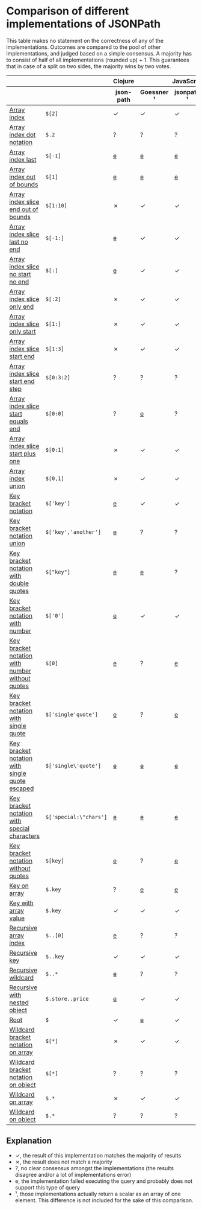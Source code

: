 # Comparison of different implementations of JSONPath

This table makes no statement on the correctness of any of the implementations.
Outcomes are compared to the pool of other implementations, and judged based on a simple consensus.
A majority has to consist of half of all implementations (rounded up) + 1.
This guarantees that in case of a split on two sides, the majority wins by two votes.

<table>
<thead>
<tr>
<th></th>
<th></th>
<th colspan="1">Clojure</th>
<th colspan="3">JavaScript</th>
<th colspan="1">Java</th>
<th colspan="2">Python</th>
<th colspan="1">Ruby</th>
<th colspan="1">Rust</th>
</tr>
<tr>
<th></th>
<th></th>
<th>
json-path
</th>
<th>
Goessner
¹
</th>
<th>
jsonpath
¹
</th>
<th>
jsonpath-plus
¹
</th>
<th>
com.jayway.jsonpath
</th>
<th>
jsonpath
¹
</th>
<th>
jsonpath-rw
¹
</th>
<th>
jsonpath
¹
</th>
<th>
jsonpath_lib
</th>
</tr>
</thead>
<tbody>
<tr>
<td><a href="results/array_index.md">Array index</a></td>
<td><code>$[2]</code></td>
<td>
✓
</td>
<td>
✓
</td>
<td>
✓
</td>
<td>
✓
</td>
<td>
✓
</td>
<td>
✓
</td>
<td>
✓
</td>
<td>
✓
</td>
<td>
✓
</td>
</tr>
<tr>
<td><a href="results/array_index_dot_notation.md">Array index dot notation</a></td>
<td><code>$.2</code></td>
<td>
?
</td>
<td>
?
</td>
<td>
?
</td>
<td>
?
</td>
<td>
<a href="errors.md#Java_com.jayway.jsonpath___array_index_dot_notation">e</a>
</td>
<td>
?
</td>
<td>
<a href="errors.md#Python_jsonpath-rw___array_index_dot_notation">e</a>
</td>
<td>
<a href="errors.md#Ruby_jsonpath___array_index_dot_notation">e</a>
</td>
<td>
?
</td>
</tr>
<tr>
<td><a href="results/array_index_last.md">Array index last</a></td>
<td><code>$[-1]</code></td>
<td>
<a href="errors.md#Clojure_json-path___array_index_last">e</a>
</td>
<td>
<a href="errors.md#JavaScript_Goessner___array_index_last">e</a>
</td>
<td>
<a href="errors.md#JavaScript_jsonpath___array_index_last">e</a>
</td>
<td>
<a href="errors.md#JavaScript_jsonpath-plus___array_index_last">e</a>
</td>
<td>
?
</td>
<td>
<a href="errors.md#Python_jsonpath___array_index_last">e</a>
</td>
<td>
?
</td>
<td>
?
</td>
<td>
?
</td>
</tr>
<tr>
<td><a href="results/array_index_out_of_bounds.md">Array index out of bounds</a></td>
<td><code>$[1]</code></td>
<td>
<a href="errors.md#Clojure_json-path___array_index_out_of_bounds">e</a>
</td>
<td>
<a href="errors.md#JavaScript_Goessner___array_index_out_of_bounds">e</a>
</td>
<td>
<a href="errors.md#JavaScript_jsonpath___array_index_out_of_bounds">e</a>
</td>
<td>
<a href="errors.md#JavaScript_jsonpath-plus___array_index_out_of_bounds">e</a>
</td>
<td>
<a href="errors.md#Java_com.jayway.jsonpath___array_index_out_of_bounds">e</a>
</td>
<td>
<a href="errors.md#Python_jsonpath___array_index_out_of_bounds">e</a>
</td>
<td>
<a href="errors.md#Python_jsonpath-rw___array_index_out_of_bounds">e</a>
</td>
<td>
<a href="errors.md#Ruby_jsonpath___array_index_out_of_bounds">e</a>
</td>
<td>
?
</td>
</tr>
<tr>
<td><a href="results/array_index_slice_end_out_of_bounds.md">Array index slice end out of bounds</a></td>
<td><code>$[1:10]</code></td>
<td>
✗
</td>
<td>
✓
</td>
<td>
✓
</td>
<td>
✓
</td>
<td>
✓
</td>
<td>
✓
</td>
<td>
✓
</td>
<td>
✗
</td>
<td>
✓
</td>
</tr>
<tr>
<td><a href="results/array_index_slice_last_no_end.md">Array index slice last no end</a></td>
<td><code>$[-1:]</code></td>
<td>
<a href="errors.md#Clojure_json-path___array_index_slice_last_no_end">e</a>
</td>
<td>
✓
</td>
<td>
✓
</td>
<td>
✓
</td>
<td>
✓
</td>
<td>
✓
</td>
<td>
✓
</td>
<td>
✓
</td>
<td>
✓
</td>
</tr>
<tr>
<td><a href="results/array_index_slice_no_start_no_end.md">Array index slice no start no end</a></td>
<td><code>$[:]</code></td>
<td>
<a href="errors.md#Clojure_json-path___array_index_slice_no_start_no_end">e</a>
</td>
<td>
✓
</td>
<td>
✓
</td>
<td>
✓
</td>
<td>
<a href="errors.md#Java_com.jayway.jsonpath___array_index_slice_no_start_no_end">e</a>
</td>
<td>
✓
</td>
<td>
✓
</td>
<td>
✓
</td>
<td>
<a href="errors.md#Rust_jsonpath_lib___array_index_slice_no_start_no_end">e</a>
</td>
</tr>
<tr>
<td><a href="results/array_index_slice_only_end.md">Array index slice only end</a></td>
<td><code>$[:2]</code></td>
<td>
✗
</td>
<td>
✓
</td>
<td>
✓
</td>
<td>
✓
</td>
<td>
✓
</td>
<td>
✓
</td>
<td>
✓
</td>
<td>
✓
</td>
<td>
✓
</td>
</tr>
<tr>
<td><a href="results/array_index_slice_only_start.md">Array index slice only start</a></td>
<td><code>$[1:]</code></td>
<td>
✗
</td>
<td>
✓
</td>
<td>
✓
</td>
<td>
✓
</td>
<td>
✓
</td>
<td>
✓
</td>
<td>
✓
</td>
<td>
✓
</td>
<td>
✓
</td>
</tr>
<tr>
<td><a href="results/array_index_slice_start_end.md">Array index slice start end</a></td>
<td><code>$[1:3]</code></td>
<td>
✗
</td>
<td>
✓
</td>
<td>
✓
</td>
<td>
✓
</td>
<td>
✓
</td>
<td>
✓
</td>
<td>
✓
</td>
<td>
✓
</td>
<td>
✓
</td>
</tr>
<tr>
<td><a href="results/array_index_slice_start_end_step.md">Array index slice start end step</a></td>
<td><code>$[0:3:2]</code></td>
<td>
?
</td>
<td>
?
</td>
<td>
?
</td>
<td>
?
</td>
<td>
?
</td>
<td>
?
</td>
<td>
<a href="errors.md#Python_jsonpath-rw___array_index_slice_start_end_step">e</a>
</td>
<td>
?
</td>
<td>
<a href="errors.md#Rust_jsonpath_lib___array_index_slice_start_end_step">e</a>
</td>
</tr>
<tr>
<td><a href="results/array_index_slice_start_equals_end.md">Array index slice start equals end</a></td>
<td><code>$[0:0]</code></td>
<td>
?
</td>
<td>
<a href="errors.md#JavaScript_Goessner___array_index_slice_start_equals_end">e</a>
</td>
<td>
?
</td>
<td>
?
</td>
<td>
?
</td>
<td>
<a href="errors.md#Python_jsonpath___array_index_slice_start_equals_end">e</a>
</td>
<td>
?
</td>
<td>
?
</td>
<td>
?
</td>
</tr>
<tr>
<td><a href="results/array_index_slice_start_plus_one.md">Array index slice start plus one</a></td>
<td><code>$[0:1]</code></td>
<td>
✗
</td>
<td>
✓
</td>
<td>
✓
</td>
<td>
✓
</td>
<td>
✓
</td>
<td>
✓
</td>
<td>
✓
</td>
<td>
✓
</td>
<td>
✓
</td>
</tr>
<tr>
<td><a href="results/array_index_union.md">Array index union</a></td>
<td><code>$[0,1]</code></td>
<td>
✗
</td>
<td>
✓
</td>
<td>
✓
</td>
<td>
✓
</td>
<td>
✓
</td>
<td>
✓
</td>
<td>
<a href="errors.md#Python_jsonpath-rw___array_index_union">e</a>
</td>
<td>
✓
</td>
<td>
✓
</td>
</tr>
<tr>
<td><a href="results/key_bracket_notation.md">Key bracket notation</a></td>
<td><code>$['key']</code></td>
<td>
<a href="errors.md#Clojure_json-path___key_bracket_notation">e</a>
</td>
<td>
✓
</td>
<td>
✓
</td>
<td>
✓
</td>
<td>
<a href="errors.md#Java_com.jayway.jsonpath___key_bracket_notation">e</a>
</td>
<td>
✓
</td>
<td>
✓
</td>
<td>
✓
</td>
<td>
✓
</td>
</tr>
<tr>
<td><a href="results/key_bracket_notation_union.md">Key bracket notation union</a></td>
<td><code>$['key','another']</code></td>
<td>
<a href="errors.md#Clojure_json-path___key_bracket_notation_union">e</a>
</td>
<td>
?
</td>
<td>
?
</td>
<td>
?
</td>
<td>
<a href="errors.md#Java_com.jayway.jsonpath___key_bracket_notation_union">e</a>
</td>
<td>
?
</td>
<td>
?
</td>
<td>
?
</td>
<td>
<a href="errors.md#Rust_jsonpath_lib___key_bracket_notation_union">e</a>
</td>
</tr>
<tr>
<td><a href="results/key_bracket_notation_with_double_quotes.md">Key bracket notation with double quotes</a></td>
<td><code>$["key"]</code></td>
<td>
<a href="errors.md#Clojure_json-path___key_bracket_notation_with_double_quotes">e</a>
</td>
<td>
<a href="errors.md#JavaScript_Goessner___key_bracket_notation_with_double_quotes">e</a>
</td>
<td>
?
</td>
<td>
<a href="errors.md#JavaScript_jsonpath-plus___key_bracket_notation_with_double_quotes">e</a>
</td>
<td>
<a href="errors.md#Java_com.jayway.jsonpath___key_bracket_notation_with_double_quotes">e</a>
</td>
<td>
<a href="errors.md#Python_jsonpath___key_bracket_notation_with_double_quotes">e</a>
</td>
<td>
?
</td>
<td>
?
</td>
<td>
?
</td>
</tr>
<tr>
<td><a href="results/key_bracket_notation_with_number.md">Key bracket notation with number</a></td>
<td><code>$['0']</code></td>
<td>
<a href="errors.md#Clojure_json-path___key_bracket_notation_with_number">e</a>
</td>
<td>
✓
</td>
<td>
✓
</td>
<td>
✓
</td>
<td>
<a href="errors.md#Java_com.jayway.jsonpath___key_bracket_notation_with_number">e</a>
</td>
<td>
✓
</td>
<td>
✓
</td>
<td>
✗
</td>
<td>
✓
</td>
</tr>
<tr>
<td><a href="results/key_bracket_notation_with_number_without_quotes.md">Key bracket notation with number without quotes</a></td>
<td><code>$[0]</code></td>
<td>
<a href="errors.md#Clojure_json-path___key_bracket_notation_with_number_without_quotes">e</a>
</td>
<td>
?
</td>
<td>
<a href="errors.md#JavaScript_jsonpath___key_bracket_notation_with_number_without_quotes">e</a>
</td>
<td>
?
</td>
<td>
<a href="errors.md#Java_com.jayway.jsonpath___key_bracket_notation_with_number_without_quotes">e</a>
</td>
<td>
?
</td>
<td>
<a href="errors.md#Python_jsonpath-rw___key_bracket_notation_with_number_without_quotes">e</a>
</td>
<td>
?
</td>
<td>
?
</td>
</tr>
<tr>
<td><a href="results/key_bracket_notation_with_single_quote.md">Key bracket notation with single quote</a></td>
<td><code>$['single'quote']</code></td>
<td>
<a href="errors.md#Clojure_json-path___key_bracket_notation_with_single_quote">e</a>
</td>
<td>
?
</td>
<td>
<a href="errors.md#JavaScript_jsonpath___key_bracket_notation_with_single_quote">e</a>
</td>
<td>
?
</td>
<td>
<a href="errors.md#Java_com.jayway.jsonpath___key_bracket_notation_with_single_quote">e</a>
</td>
<td>
?
</td>
<td>
<a href="errors.md#Python_jsonpath-rw___key_bracket_notation_with_single_quote">e</a>
</td>
<td>
?
</td>
<td>
<a href="errors.md#Rust_jsonpath_lib___key_bracket_notation_with_single_quote">e</a>
</td>
</tr>
<tr>
<td><a href="results/key_bracket_notation_with_single_quote_escaped.md">Key bracket notation with single quote escaped</a></td>
<td><code>$['single\'quote']</code></td>
<td>
<a href="errors.md#Clojure_json-path___key_bracket_notation_with_single_quote_escaped">e</a>
</td>
<td>
<a href="errors.md#JavaScript_Goessner___key_bracket_notation_with_single_quote_escaped">e</a>
</td>
<td>
<a href="errors.md#JavaScript_jsonpath___key_bracket_notation_with_single_quote_escaped">e</a>
</td>
<td>
<a href="errors.md#JavaScript_jsonpath-plus___key_bracket_notation_with_single_quote_escaped">e</a>
</td>
<td>
<a href="errors.md#Java_com.jayway.jsonpath___key_bracket_notation_with_single_quote_escaped">e</a>
</td>
<td>
<a href="errors.md#Python_jsonpath___key_bracket_notation_with_single_quote_escaped">e</a>
</td>
<td>
?
</td>
<td>
<a href="errors.md#Ruby_jsonpath___key_bracket_notation_with_single_quote_escaped">e</a>
</td>
<td>
<a href="errors.md#Rust_jsonpath_lib___key_bracket_notation_with_single_quote_escaped">e</a>
</td>
</tr>
<tr>
<td><a href="results/key_bracket_notation_with_special_characters.md">Key bracket notation with special characters</a></td>
<td><code>$['special:\"chars']</code></td>
<td>
<a href="errors.md#Clojure_json-path___key_bracket_notation_with_special_characters">e</a>
</td>
<td>
<a href="errors.md#JavaScript_Goessner___key_bracket_notation_with_special_characters">e</a>
</td>
<td>
<a href="errors.md#JavaScript_jsonpath___key_bracket_notation_with_special_characters">e</a>
</td>
<td>
<a href="errors.md#JavaScript_jsonpath-plus___key_bracket_notation_with_special_characters">e</a>
</td>
<td>
<a href="errors.md#Java_com.jayway.jsonpath___key_bracket_notation_with_special_characters">e</a>
</td>
<td>
<a href="errors.md#Python_jsonpath___key_bracket_notation_with_special_characters">e</a>
</td>
<td>
?
</td>
<td>
<a href="errors.md#Ruby_jsonpath___key_bracket_notation_with_special_characters">e</a>
</td>
<td>
?
</td>
</tr>
<tr>
<td><a href="results/key_bracket_notation_without_quotes.md">Key bracket notation without quotes</a></td>
<td><code>$[key]</code></td>
<td>
<a href="errors.md#Clojure_json-path___key_bracket_notation_without_quotes">e</a>
</td>
<td>
?
</td>
<td>
<a href="errors.md#JavaScript_jsonpath___key_bracket_notation_without_quotes">e</a>
</td>
<td>
?
</td>
<td>
<a href="errors.md#Java_com.jayway.jsonpath___key_bracket_notation_without_quotes">e</a>
</td>
<td>
?
</td>
<td>
?
</td>
<td>
<a href="errors.md#Ruby_jsonpath___key_bracket_notation_without_quotes">e</a>
</td>
<td>
<a href="errors.md#Rust_jsonpath_lib___key_bracket_notation_without_quotes">e</a>
</td>
</tr>
<tr>
<td><a href="results/key_on_array.md">Key on array</a></td>
<td><code>$.key</code></td>
<td>
?
</td>
<td>
<a href="errors.md#JavaScript_Goessner___key_on_array">e</a>
</td>
<td>
<a href="errors.md#JavaScript_jsonpath___key_on_array">e</a>
</td>
<td>
<a href="errors.md#JavaScript_jsonpath-plus___key_on_array">e</a>
</td>
<td>
<a href="errors.md#Java_com.jayway.jsonpath___key_on_array">e</a>
</td>
<td>
<a href="errors.md#Python_jsonpath___key_on_array">e</a>
</td>
<td>
<a href="errors.md#Python_jsonpath-rw___key_on_array">e</a>
</td>
<td>
<a href="errors.md#Ruby_jsonpath___key_on_array">e</a>
</td>
<td>
?
</td>
</tr>
<tr>
<td><a href="results/key_with_array_value.md">Key with array value</a></td>
<td><code>$.key</code></td>
<td>
✓
</td>
<td>
✓
</td>
<td>
✓
</td>
<td>
✓
</td>
<td>
✓
</td>
<td>
✓
</td>
<td>
✓
</td>
<td>
✓
</td>
<td>
✓
</td>
</tr>
<tr>
<td><a href="results/recursive_array_index.md">Recursive array index</a></td>
<td><code>$..[0]</code></td>
<td>
<a href="errors.md#Clojure_json-path___recursive_array_index">e</a>
</td>
<td>
?
</td>
<td>
?
</td>
<td>
?
</td>
<td>
?
</td>
<td>
?
</td>
<td>
<a href="errors.md#Python_jsonpath-rw___recursive_array_index">e</a>
</td>
<td>
<a href="errors.md#Ruby_jsonpath___recursive_array_index">e</a>
</td>
<td>
?
</td>
</tr>
<tr>
<td><a href="results/recursive_key.md">Recursive key</a></td>
<td><code>$..key</code></td>
<td>
✓
</td>
<td>
✓
</td>
<td>
✓
</td>
<td>
✓
</td>
<td>
✓
</td>
<td>
✓
</td>
<td>
✓
</td>
<td>
✓
</td>
<td>
✓
</td>
</tr>
<tr>
<td><a href="results/recursive_wildcard.md">Recursive wildcard</a></td>
<td><code>$..*</code></td>
<td>
<a href="errors.md#Clojure_json-path___recursive_wildcard">e</a>
</td>
<td>
?
</td>
<td>
?
</td>
<td>
?
</td>
<td>
?
</td>
<td>
?
</td>
<td>
?
</td>
<td>
?
</td>
<td>
?
</td>
</tr>
<tr>
<td><a href="results/recursive_with_nested_object.md">Recursive with nested object</a></td>
<td><code>$.store..price</code></td>
<td>
<a href="errors.md#Clojure_json-path___recursive_with_nested_object">e</a>
</td>
<td>
✓
</td>
<td>
✓
</td>
<td>
✓
</td>
<td>
✓
</td>
<td>
✓
</td>
<td>
✓
</td>
<td>
✓
</td>
<td>
✓
</td>
</tr>
<tr>
<td><a href="results/root.md">Root</a></td>
<td><code>$</code></td>
<td>
✓
</td>
<td>
<a href="errors.md#JavaScript_Goessner___root">e</a>
</td>
<td>
✓
</td>
<td>
✓
</td>
<td>
✓
</td>
<td>
<a href="errors.md#Python_jsonpath___root">e</a>
</td>
<td>
✓
</td>
<td>
✓
</td>
<td>
✓
</td>
</tr>
<tr>
<td><a href="results/wildcard_bracket_notation_on_array.md">Wildcard bracket notation on array</a></td>
<td><code>$[*]</code></td>
<td>
✗
</td>
<td>
✓
</td>
<td>
✓
</td>
<td>
✓
</td>
<td>
✓
</td>
<td>
✓
</td>
<td>
✓
</td>
<td>
✓
</td>
<td>
✓
</td>
</tr>
<tr>
<td><a href="results/wildcard_bracket_notation_on_object.md">Wildcard bracket notation on object</a></td>
<td><code>$[*]</code></td>
<td>
?
</td>
<td>
?
</td>
<td>
?
</td>
<td>
?
</td>
<td>
?
</td>
<td>
?
</td>
<td>
?
</td>
<td>
?
</td>
<td>
?
</td>
</tr>
<tr>
<td><a href="results/wildcard_on_array.md">Wildcard on array</a></td>
<td><code>$.*</code></td>
<td>
✗
</td>
<td>
✓
</td>
<td>
✓
</td>
<td>
✓
</td>
<td>
✓
</td>
<td>
✓
</td>
<td>
✗
</td>
<td>
✗
</td>
<td>
✓
</td>
</tr>
<tr>
<td><a href="results/wildcard_on_object.md">Wildcard on object</a></td>
<td><code>$.*</code></td>
<td>
?
</td>
<td>
?
</td>
<td>
?
</td>
<td>
?
</td>
<td>
?
</td>
<td>
?
</td>
<td>
?
</td>
<td>
?
</td>
<td>
?
</td>
</tr>
</tbody>
</table>

## Explanation

- ✓, the result of this implementation matches the majority of results
- ✗, the result does not match a majority
- ?, no clear consensus amongst the implementations (the results disagree and/or a lot of implementations error)
- e, the implementation failed executing the query and probably does not support this type of query
- ¹, those implementations actually return a scalar as an array of one element. This difference is not included for the sake of this comparison.
